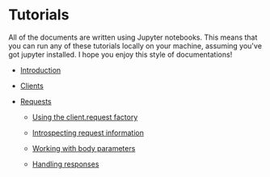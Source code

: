 # Tutorials

All of the documents are written using Jupyter notebooks.   This means that you
can run any of these tutorials locally on your machine, assuming you've got
jupyter installed.  I hope you enjoy this style of documentations!

  * [Introduction](Introduction.ipynb)
  
  * [Clients](Clients.ipynb)

  * [Requests](Requests.ipynb)
  
    - [Using the client.request factory](Client-request-attribute.ipynb)
    
    - [Introspecting request information](Request-Introspection.ipynb)
  
    - [Working with body parameters](Request-Body.ipynb)

    - [Handling responses](Request-Response.ipynb)

